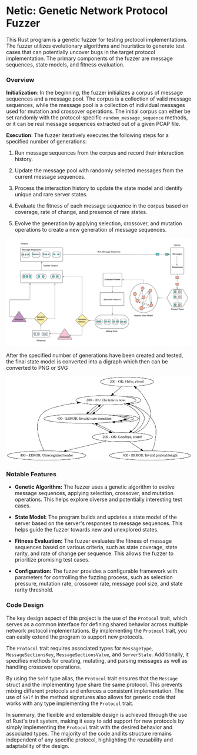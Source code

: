 # Netic: Genetic Network Protocol Fuzzer

This Rust program is a genetic fuzzer for testing protocol implementations. The fuzzer utilizes evolutionary algorithms and heuristics to generate test cases that can potentially uncover bugs in the target protocol implementation. The primary components of the fuzzer are message sequences, state models, and fitness evaluation.


### Overview

**Initialization**: In the beginning, the fuzzer initializes a corpus of message sequences and a message pool. The corpus is a collection of valid message sequences, while the message pool is a collection of individual messages used for mutation and crossover operations. The initial corpus can either be set randomly with the protocol-specific `random_message_sequence` methods, or it can be real message sequences extracted out of a given PCAP file. 

**Execution**: The fuzzer iteratively executes the following steps for a specified number of generations: 

1. Run message sequences from the corpus and record their interaction history. 

2. Update the message pool with randomly selected messages from the current message sequences. 

3. Process the interaction history to update the state model and identify unique and rare server states. 

4. Evaluate the fitness of each message sequence in the corpus based on coverage, rate of change, and presence of rare states.

5. Evolve the generation by applying selection, crossover, and mutation operations to create a new generation of message sequences.

![program_diagram](/resources/program_diagram.png)

After the specified number of generations have been created and tested, the final state model is converted into a digraph which then can be converted to PNG or SVG

![simple_state_model](/resources/simple_state_model.png)

### Notable Features

* **Genetic Algorithm:** The fuzzer uses a genetic algorithm to evolve message sequences, applying selection, crossover, and mutation operations. This helps explore diverse and potentially interesting test cases.

* **State Model:** The program builds and updates a state model of the server based on the server's responses to message sequences. This helps guide the fuzzer towards new and unexplored states.

* **Fitness Evaluation:** The fuzzer evaluates the fitness of message sequences based on various criteria, such as state coverage, state rarity, and rate of change per sequence. This allows the fuzzer to prioritize promising test cases.

* **Configuration:** The fuzzer provides a configurable framework with parameters for controlling the fuzzing process, such as selection pressure, mutation rate, crossover rate, message pool size, and state rarity threshold.

### Code Design

The key design aspect of this project is the use of the `Protocol` trait, which serves as a common interface for defining shared behavior across multiple network protocol implementations. By implementing the `Protocol` trait, you can easily extend the program to support new protocols.

The `Protocol` trait requires associated types for `MessageType`, `MessageSectionsKey`, `MessageSectionsValue`, and `ServerState`. Additionally, it specifies methods for creating, mutating, and parsing messages as well as handling crossover operations.

By using the `Self` type alias, the `Protocol` trait ensures that the `Message` struct and the implementing type share the same protocol. This prevents mixing different protocols and enforces a consistent implementation. The use of `Self` in the method signatures also allows for generic code that works with any type implementing the `Protocol` trait.

In summary, the flexible and extensible design is achieved through the use of Rust's trait system, making it easy to add support for new protocols by simply implementing the `Protocol` trait with the desired behavior and associated types. The majority of the code and its structure remains independent of any specific protocol, highlighting the reusability and adaptability of the design.
